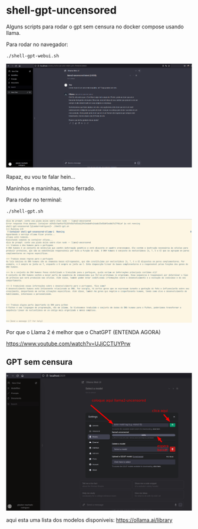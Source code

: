 # shell-gpt-uncensored

Alguns scripts para rodar o gpt sem censura no docker compose usando llama.

Para rodar no navegador:

```Shell
./shell-gpt-webui.sh
```
![image](llama2-uncensored-webui.png)

Rapaz, eu vou te falar hein...

Maninhos e maninhas, tamo ferrado.

Para rodar no terminal:
```Shell
./shell-gpt.sh
```

![image](llama2-uncensored-shell.png)

Por que o Llama 2 é melhor que o ChatGPT (ENTENDA AGORA)

https://www.youtube.com/watch?v=UJjCCTUYPrw

## GPT sem censura

![image](llama2-uncensored.png)

aqui esta uma lista dos modelos disponiveis:
 https://ollama.ai/library